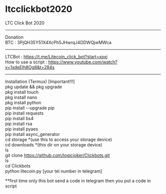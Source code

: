 # ltcclickbot2020
LTC Click Bot 2020
*****
Donation<br>
BTC : 3PjQH35Y51X4XcPh5JHwrqJ4DDWQjwMWca <br>
*****
LTCBot : https://t.me/Litecoin_click_bot?start=xpxi<br> 
How to use a script : https://www.youtube.com/watch?v=1xdeElh8Og8&t=284s
*****
Installation (Termux) [Important!!!]<br>
pkg update && pkg upgrade<br>
pkg install touch<br>
pkg install nano<br>
pkg install python<br>
pip install --upgrade pip<br>
pip install requests<br> 
pip install bs4<br>
pip install rsa<br>
pip install pyaes<br>
pip install async_generator<br>
cd storage *(use this to access your storage device)<br>
cd downloads *(this dir on your storage device)<br>
ls<br>
git clone https://github.com/logicjoker/Clickbots.git<br>
ls<br>
cd Clickbots<br>
python litecoin.py [your tel number in telegram]<br>

**first time only this bot send a code in telegram then you put a code in script 


